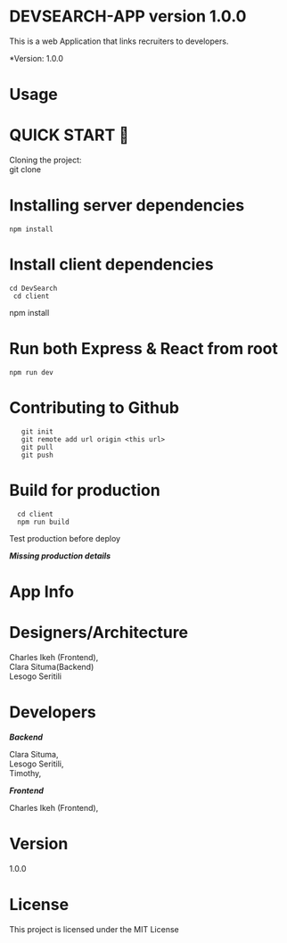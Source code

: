 # DEVSEARCH-APP version 1.0.0
This is a web Application that links recruiters to developers.

*Version: 1.0.0

# Usage
# QUICK START 🚀
 Cloning the project:<br>
      git clone <this url>
  
# Installing server dependencies
    npm install
# Install client dependencies
    cd DevSearch
     cd client
npm install

# Run both Express & React from root
    npm run dev
# Contributing to Github
       git init
       git remote add url origin <this url>
       git pull
       git push
# Build for production
      cd client
      npm run build
Test production before deploy
 
 
 ***Missing production details***

# App Info

# Designers/Architecture
Charles Ikeh (Frontend),<br>
Clara Situma(Backend)<br>
Lesogo Seritili<br>

# Developers
***Backend***

Clara Situma,<br>
Lesogo Seritili,<br>
Timothy,<br>

***Frontend***

Charles Ikeh (Frontend),<br>

# Version
1.0.0

# License
This project is licensed under the MIT License
